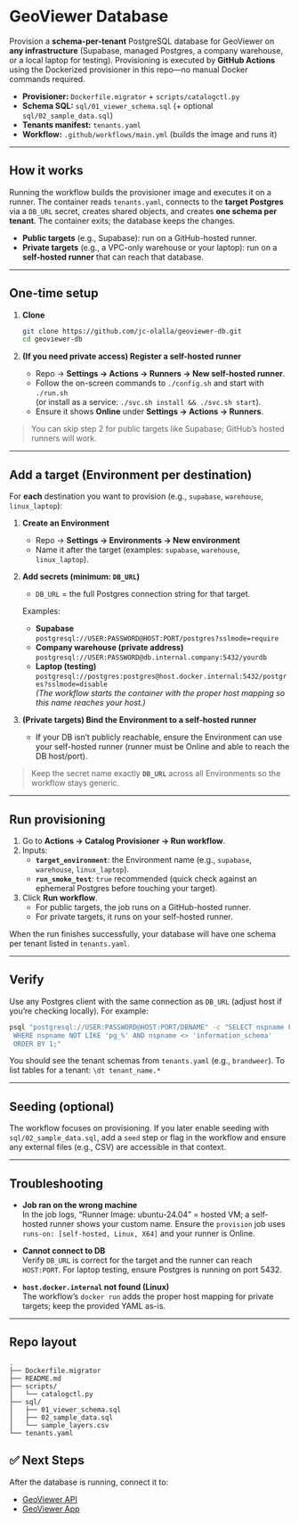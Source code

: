 # GeoViewer Database

Provision a **schema-per-tenant** PostgreSQL database for GeoViewer on **any infrastructure** (Supabase, managed Postgres, a company warehouse, or a local laptop for testing). Provisioning is executed by **GitHub Actions** using the Dockerized provisioner in this repo—no manual Docker commands required.

- **Provisioner:** `Dockerfile.migrator` + `scripts/catalogctl.py`  
- **Schema SQL:** `sql/01_viewer_schema.sql` (+ optional `sql/02_sample_data.sql`)  
- **Tenants manifest:** `tenants.yaml`  
- **Workflow:** `.github/workflows/main.yml` (builds the image and runs it)

---

## How it works

Running the workflow builds the provisioner image and executes it on a runner. The container reads `tenants.yaml`, connects to the **target Postgres** via a `DB_URL` secret, creates shared objects, and creates **one schema per tenant**. The container exits; the database keeps the changes.

- **Public targets** (e.g., Supabase): run on a GitHub-hosted runner.  
- **Private targets** (e.g., a VPC-only warehouse or your laptop): run on a **self-hosted runner** that can reach that database.

---

## One-time setup

1. **Clone**
   ```bash
   git clone https://github.com/jc-olalla/geoviewer-db.git
   cd geoviewer-db
   ```

2. **(If you need private access) Register a self-hosted runner**
   - Repo → **Settings → Actions → Runners → New self-hosted runner**.  
   - Follow the on-screen commands to `./config.sh` and start with `./run.sh`  
     (or install as a service: `./svc.sh install && ./svc.sh start`).  
   - Ensure it shows **Online** under **Settings → Actions → Runners**.

> You can skip step 2 for public targets like Supabase; GitHub’s hosted runners will work.

---

## Add a target (Environment per destination)

For **each** destination you want to provision (e.g., `supabase`, `warehouse`, `linux_laptop`):

1. **Create an Environment**
   - Repo → **Settings → Environments → New environment**  
   - Name it after the target (examples: `supabase`, `warehouse`, `linux_laptop`).

2. **Add secrets (minimum: `DB_URL`)**
   - `DB_URL` = the full Postgres connection string for that target.

   Examples:
   - **Supabase**  
     `postgresql://USER:PASSWORD@HOST:PORT/postgres?sslmode=require`
   - **Company warehouse (private address)**  
     `postgresql://USER:PASSWORD@db.internal.company:5432/yourdb`
   - **Laptop (testing)**  
     `postgresql://postgres:postgres@host.docker.internal:5432/postgres?sslmode=disable`  
     *(The workflow starts the container with the proper host mapping so this name reaches your host.)*

3. **(Private targets) Bind the Environment to a self-hosted runner**
   - If your DB isn’t publicly reachable, ensure the Environment can use your self-hosted runner (runner must be Online and able to reach the DB host/port).

> Keep the secret name exactly **`DB_URL`** across all Environments so the workflow stays generic.

---

## Run provisioning

1. Go to **Actions → Catalog Provisioner → Run workflow**.  
2. Inputs:
   - **`target_environment`**: the Environment name (e.g., `supabase`, `warehouse`, `linux_laptop`).  
   - **`run_smoke_test`**: `true` recommended (quick check against an ephemeral Postgres before touching your target).  
3. Click **Run workflow**.  
   - For public targets, the job runs on a GitHub-hosted runner.  
   - For private targets, it runs on your self-hosted runner.

When the run finishes successfully, your database will have one schema per tenant listed in `tenants.yaml`.

---

## Verify

Use any Postgres client with the same connection as `DB_URL` (adjust host if you’re checking locally). For example:

```bash
psql "postgresql://USER:PASSWORD@HOST:PORT/DBNAME" -c "SELECT nspname FROM pg_namespace
 WHERE nspname NOT LIKE 'pg_%' AND nspname <> 'information_schema'
 ORDER BY 1;"
```

You should see the tenant schemas from `tenants.yaml` (e.g., `brandweer`). To list tables for a tenant: `\dt tenant_name.*`

---

## Seeding (optional)

The workflow focuses on provisioning. If you later enable seeding with `sql/02_sample_data.sql`, add a `seed` step or flag in the workflow and ensure any external files (e.g., CSV) are accessible in that context.

---

## Troubleshooting

- **Job ran on the wrong machine**  
  In the job logs, “Runner Image: ubuntu-24.04” = hosted VM; a self-hosted runner shows your custom name. Ensure the `provision` job uses `runs-on: [self-hosted, Linux, X64]` and your runner is Online.

- **Cannot connect to DB**  
  Verify `DB_URL` is correct for the target and the runner can reach `HOST:PORT`. For laptop testing, ensure Postgres is running on port 5432.

- **`host.docker.internal` not found (Linux)**  
  The workflow’s `docker run` adds the proper host mapping for private targets; keep the provided YAML as-is.

---

## Repo layout

```
.
├── Dockerfile.migrator
├── README.md
├── scripts/
│   └── catalogctl.py
├── sql/
│   ├── 01_viewer_schema.sql
│   ├── 02_sample_data.sql
│   └── sample_layers.csv
└── tenants.yaml
```

## ✅ Next Steps

After the database is running, connect it to:

- [GeoViewer API](https://github.com/your-org/geoviewer-api)
- [GeoViewer App](https://github.com/your-org/geoviewer-app)
